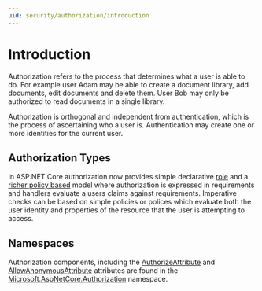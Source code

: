 ```yaml
---
uid: security/authorization/introduction
---
```

<a name=security-authorization-introduction></a>

  # Introduction

Authorization refers to the process that determines what a user is able to do. For example user Adam may be able to create a document library, add documents, edit documents and delete them. User Bob may only be authorized to read documents in a single library.

Authorization is orthogonal and independent from authentication, which is the process of ascertaining who a user is. Authentication may create one or more identities for the current user.

  ## Authorization Types

In ASP.NET Core authorization now provides simple declarative [role](roles.md#security-authorization-role-based.md) and a [richer policy based](policies.md#security-authorization-policies-based.md) model where authorization is expressed in requirements and handlers evaluate a users claims against requirements. Imperative checks can be based on simple policies or polices which evaluate both the user identity and properties of the resource that the user is attempting to access.

  ## Namespaces

Authorization components, including the [AuthorizeAttribute](http://docs.asp.net/projects/api/en/latest/autoapi/Microsoft/AspNetCore/Authorization/AuthorizeAttribute/index.html.md#Microsoft.AspNetCore.Authorization.AuthorizeAttribute.md) and [AllowAnonymousAttribute](http://docs.asp.net/projects/api/en/latest/autoapi/Microsoft/AspNetCore/Authorization/AllowAnonymousAttribute/index.html.md#Microsoft.AspNetCore.Authorization.AllowAnonymousAttribute.md) attributes are found in the [Microsoft.AspNetCore.Authorization](http://docs.asp.net/projects/api/en/latest/autoapi/Microsoft/AspNetCore/Authorization/index.html.md#Microsoft.AspNetCore.Authorization.md) namespace.
